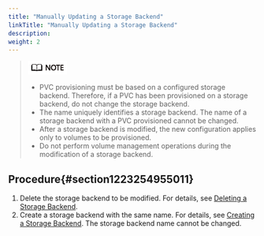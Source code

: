 ```yaml
---
title: "Manually Updating a Storage Backend"
linkTitle: "Manually Updating a Storage Backend"
description: 
weight: 2
---
```


>![](/public_sys-resources/en/icon-note.gif)
>-   PVC provisioning must be based on a configured storage backend. Therefore, if a PVC has been provisioned on a storage backend, do not change the storage backend.
>-   The name uniquely identifies a storage backend. The name of a storage backend with a PVC provisioned cannot be changed.
>-   After a storage backend is modified, the new configuration applies only to volumes to be provisioned.
>-   Do not perform volume management operations during the modification of a storage backend.

## Procedure{#section1223254955011}

1.  Delete the storage backend to be modified. For details, see  [Deleting a Storage Backend](/docs/storage-backend-management/managing-storage-backends/deleting-a-storage-backend).
2.  Create a storage backend with the same name. For details, see  [Creating a Storage Backend](/docs/storage-backend-management/managing-storage-backends/creating-a-storage-backend). The storage backend name cannot be changed.

